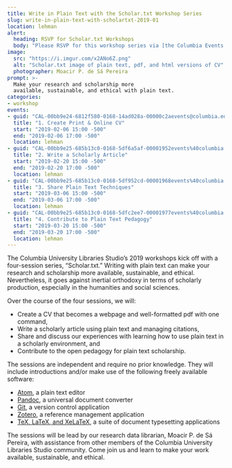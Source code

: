 ```yaml
---
title: Write in Plain Text with the Scholar.txt Workshop Series
slug: write-in-plain-text-with-scholartxt-2019-01
location: lehman
alert:
  heading: RSVP for Scholar.txt Workshops
  body: "Please RSVP for this workshop series via [the Columbia Events page](https://events.columbia.edu/cal/event/eventView.do?b=de&calPath=%2Fpublic%2Fcals%2FMainCal&guid=CAL-00bb9e24-6812f580-0168-14ad028a-00000c2aevents@columbia.edu)."
image:
  src: "https://i.imgur.com/x2ANo6Z.png"
  alt: "Scholar.txt image of plain text, pdf, and html versions of CV"
  photographer: Moacir P. de Sá Pereira
prompt: >-
  Make your research and scholarship more
  available, sustainable, and ethical with plain text.
categories:
- workshop
events:
- guid: "CAL-00bb9e24-6812f580-0168-14ad028a-00000c2aevents@columbia.edu"
  title: "1. Create Print & Online CV"
  start: "2019-02-06 15:00 -500"
  end: "2019-02-06 17:00 -500"
  location: lehman
- guid: "CAL-00bb9e25-685b13c0-0168-5df6a5af-00001952events%40columbia.edu"
  title: "2. Write a Scholarly Article"
  start: "2019-02-20 15:00 -500"
  end: "2019-02-20 17:00 -500"
  location: lehman
- guid: "CAL-00bb9e25-685b13c0-0168-5df952cd-00001968events%40columbia.edu"
  title: "3. Share Plain Text Techniques"
  start: "2019-03-06 15:00 -500"
  end: "2019-03-06 17:00 -500"
  location: lehman
- guid: "CAL-00bb9e25-685b13c0-0168-5dfc2ee7-00001977events%40columbia.edu"
  title: "4. Contribute to Plain Text Pedagogy"
  start: "2019-03-20 15:00 -500"
  end: "2019-03-20 17:00 -500"
  location: lehman
---
```


The Columbia University Libraries Studio’s 2019 workshops kick off with a
four-session series, “Scholar.txt.” Writing with plain text can make your
research and scholarship more available, sustainable, and ethical.
Nevertheless, it goes against inertial orthodoxy in terms of scholarly
production, especially in the humanities and social sciences.

Over the course of the four sessions, we will:

* Create a CV that becomes a webpage and well-formatted pdf with one command,
* Write a scholarly article using plain text and managing citations,
* Share and discuss our experiences with learning how to use plain text in a
  scholarly environment, and
* Contribute to the open pedagogy for plain text scholarship.

The sessions are independent and require no prior knowledge. They will include
introductions and/or make use of the following freely available software:

* [Atom](http://atom.io), a plain text editor
* [Pandoc](http://pandoc.org), a universal document converter
* [Git](http://git-scm.com), a version control application
* [Zotero](http://zotero.org), a reference management application
* [TeX, LaTeX, and XeLaTeX](http://ctan.org), a suite of document typesetting
applications

The sessions will be lead by our research data librarian, Moacir P. de Sá
Pereira, with assistance from other members of the Columbia University
Libraries Studio community. Come join us and learn to make your work
available, sustainable, and ethical.
